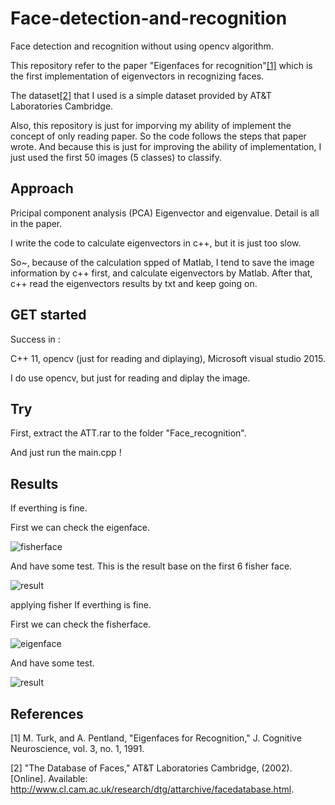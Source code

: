 # Face-detection-and-recognition
Face detection and recognition without using opencv algorithm.

This repository refer to the paper "Eigenfaces for recognition"[[1]](http://www.face-rec.org/algorithms/pca/jcn.pdf)  which is the first implementation of eigenvectors in recognizing faces.

The dataset[[2]](https://www.cl.cam.ac.uk/research/dtg/attarchive/facedatabase.html) that I used is a simple dataset provided by AT&T Laboratories Cambridge. 

Also, this repository is just for imporving my ability of implement the concept of only reading paper. So the code follows the steps that paper wrote. And because this is just for improving the ability of implementation, I just used the first 50 images (5 classes) to classify.

## Approach 

Pricipal component analysis (PCA)
Eigenvector and eigenvalue.
Detail is all in the paper.

I write the code to calculate eigenvectors in c++, but it is just too slow.

So~, because of the calculation spped of Matlab, I tend to save the image information by c++ first, and calculate eigenvectors by Matlab. After that, c++ read the eigenvectors results by txt and keep going on.




## GET started

Success in :

C++ 11, opencv (just for reading and diplaying), Microsoft visual studio 2015.

I do use opencv, but just for reading and diplay the image.

## Try 

First, extract the ATT.rar to the folder "Face_recognition".

And just run the main.cpp !

## Results

If everthing is fine.

First we can check the eigenface.

![fisherface](https://raw.githubusercontent.com/yoyotv/Face-detection-and-recognition/master/Face_recognition_fisher/For_matlab/fisher.jpg=112x92)

And have some test.
This is the result base on the first 6 fisher face.

![result](https://raw.githubusercontent.com/yoyotv/Face-detection-and-recognition/master/Face_recognition_fisher/fisher.JPG)



applying fisher If everthing is fine.

First we can check the fisherface.

![eigenface](https://raw.githubusercontent.com/yoyotv/Face-detection-and-recognition/master/Face_recognition/Eigenface.jpg)

And have some test.

![result](https://raw.githubusercontent.com/yoyotv/Face-detection-and-recognition/master/figures/result.JPG)


## References


[1] M. Turk, and A. Pentland, "Eigenfaces for Recognition," J. Cognitive Neuroscience, vol. 3, no. 1, 1991.

[2] "The Database of Faces," AT&T Laboratories Cambridge, (2002). [Online]. Available: http://www.cl.cam.ac.uk/research/dtg/attarchive/facedatabase.html.
